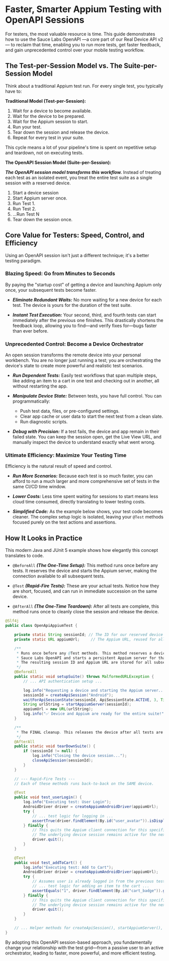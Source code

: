 # Faster, Smarter Appium Testing with OpenAPI Sessions

For testers, the most valuable resource is time. This guide demonstrates how to use the Sauce Labs OpenAPI —a core part of our Real Device 
API v2— to reclaim that time, enabling you to run more tests, get faster feedback, and gain unprecedented control over 
your mobile testing workflow.

## The Test-per-Session Model vs. The Suite-per-Session Model

Think about a traditional Appium test run. For every single test, you typically have to:

**Traditional Model (Test-per-Session):**
1. Wait for a device to become available.
2. Wait for the device to be prepared.
3. Wait for the Appium session to start.
4. Run your test.
5. Tear down the session and release the device.
6. Repeat for every test in your suite.

This cycle means a lot of your pipeline's time is spent on repetitive setup and teardown, not on executing tests.

**The OpenAPI Session Model (Suite-per-Session):**

***The OpenAPI session model transforms this workflow.*** Instead of treating each test as an isolated event, you treat the
entire test suite as a single session with a reserved device.

1. Start a device session
2. Start Appium server once.
3. Run Test 1.
4. Run Test 2.
5. ...Run Test N
6. Tear down the session once.


## Core Value for Testers: Speed, Control, and Efficiency
Using an OpenAPI session isn't just a different technique; it's a better testing paradigm.

### Blazing Speed: Go from Minutes to Seconds
By paying the "startup cost" of getting a device and launching Appium only once, your subsequent tests become faster.

* ***Eliminate Redundant Waits:*** No more waiting for a new device for each test. The device is yours for the duration of
  the test suite.

* ***Instant Test Execution:*** Your second, third, and fourth tests can start immediately after the previous one finishes.
  This drastically shortens the feedback loop, allowing you to find—and verify fixes for—bugs faster than ever before.

### Unprecedented Control: Become a Device Orchestrator
An open session transforms the remote device into your personal workbench. You are no longer just running a test;
you are orchestrating the device's state to create more powerful and realistic test scenarios.

* ***Run Dependent Tests:*** Easily test workflows that span multiple steps, like adding an item to a cart in one test and
  checking out in another, all without restarting the app.

* ***Manipulate Device State:*** Between tests, you have full control. You can programmatically:
  * Push test data, files, or pre-configured settings.
  * Clear app cache or user data to start the next test from a clean slate.
  * Run diagnostic scripts.

* ***Debug with Precision:*** If a test fails, the device and app remain in their failed state. You can keep the session
  open, get the Live View URL, and manually inspect the device to understand exactly what went wrong.

### Ultimate Efficiency: Maximize Your Testing Time
Efficiency is the natural result of speed and control.

* ***Run More Scenarios:*** Because each test is so much faster, you can afford to run a much larger and more comprehensive
  set of tests in the same CI/CD time window.

* ***Lower Costs:*** Less time spent waiting for sessions to start means less cloud time consumed, directly translating
  to lower testing costs.

* ***Simplified Code:*** As the example below shows, your test code becomes cleaner. The complex setup logic is isolated,
  leaving your `@Test` methods focused purely on the test actions and assertions.

## How It Looks in Practice
This modern Java and JUnit 5 example shows how elegantly this concept translates to code.

* `@BeforeAll` ***(The One-Time Setup):*** This method runs once before any tests. It reserves the device and starts the Appium server, making the connection available to all subsequent tests.

* `@Test` ***(Rapid-Fire Tests):*** These are your actual tests. Notice how they are short, focused, and can run in immediate succession on the same device.

* `@AfterAll` ***(The One-Time Teardown):*** After all tests are complete, this method runs once to cleanly close the session and release the device.

```java
@Slf4j
public class OpenApiAppiumTest {

    private static String sessionId; // The ID for our reserved device session
    private static URL appiumUrl;     // The Appium URL, reused for all tests

    /**
     * Runs once before any @Test methods. This method reserves a device via the
     * Sauce Labs OpenAPI and starts a persistent Appium server for that device.
     * The resulting session ID and Appium URL are stored for all subsequent tests.
     */
    @BeforeAll
    public static void setupSuite() throws MalformedURLException {
        // ... API authentication setup ...

        log.info("Requesting a device and starting the Appium server...");
        sessionId = createApiSession("Android");
        waitForApiSessionState(sessionId, ApiSessionState.ACTIVE, 3, TimeUnit.MINUTES);
        String urlString = startAppiumServer(sessionId);
        appiumUrl = new URL(urlString);
        log.info("✅ Device and Appium are ready for the entire suite!");
    }

    /**
     * The FINAL cleanup. This releases the device after all tests are done.
     */
    @AfterAll
    public static void tearDownSuite() {
        if (sessionId != null) {
            log.info("Closing the device session...");
            closeApiSession(sessionId);
        }
    }

    // --- Rapid-Fire Tests ---
    // Each of these methods runs back-to-back on the SAME device.

    @Test
    public void test_userLogin() {
        log.info("Executing test: User Login");
        AndroidDriver driver = createAppiumAndroidDriver(appiumUrl);
        try {
            // ... test logic for logging in ...
            assertTrue(driver.findElement(By.id("user_avatar")).isDisplayed());
        } finally {
            // This quits the Appium client connection for this specific test.
            // The underlying device session remains active for the next test.
            driver.quit();
        }
    }

    @Test
    public void test_addToCart() {
        log.info("Executing test: Add to Cart");
        AndroidDriver driver = createAppiumAndroidDriver(appiumUrl);
        try {
            // Assumes user is already logged in from the previous test
            // ... test logic for adding an item to the cart ...
            assertEquals("1", driver.findElement(By.id("cart_badge")).getText());
        } finally {
            // This quits the Appium client connection for this specific test.
            // The underlying device session remains active for the next test.
            driver.quit();
        }
    }

    // ... Helper methods for createApiSession(), startAppiumServer(), etc. ...
}
```

By adopting this OpenAPI session-based approach, you fundamentally change your relationship with the test grid—from
a passive user to an active orchestrator, leading to faster, more powerful, and more efficient testing.
